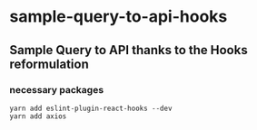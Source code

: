 # sample-query-to-api-hooks

## Sample Query to API thanks to the Hooks reformulation

### necessary packages

```text
yarn add eslint-plugin-react-hooks --dev
yarn add axios
```
